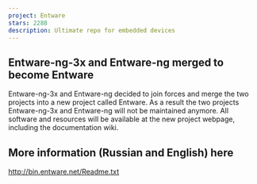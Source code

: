 ```yaml
---
project: Entware
stars: 2288
description: Ultimate repo for embedded devices
---
```


Entware-ng-3x and Entware-ng merged to become Entware
-----------------------------------------------------

Entware-ng-3x and Entware-ng decided to join forces and merge the two projects into a new project called Entware. As a result the two projects Entware-ng-3x and Entware-ng will not be maintained anymore. All software and resources will be available at the new project webpage, including the documentation wiki.

More information (Russian and English) here
-------------------------------------------

http://bin.entware.net/Readme.txt
